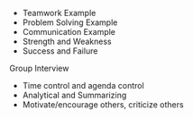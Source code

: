 * Teamwork Example
* Problem Solving Example
* Communication Example
* Strength and Weakness
* Success and Failure



Group Interview

* Time control and agenda control
* Analytical and Summarizing
* Motivate/encourage others, criticize others



